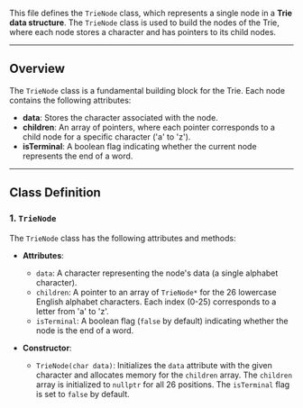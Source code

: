 This file defines the `TrieNode` class, which represents a single node in a **Trie data structure**. The `TrieNode` class is used to build the nodes of the Trie, where each node stores a character and has pointers to its child nodes.

---

## Overview

The `TrieNode` class is a fundamental building block for the Trie. Each node contains the following attributes:

- **data**: Stores the character associated with the node.
- **children**: An array of pointers, where each pointer corresponds to a child node for a specific character ('a' to 'z').
- **isTerminal**: A boolean flag indicating whether the current node represents the end of a word.

---

## Class Definition

### 1. `TrieNode`

The `TrieNode` class has the following attributes and methods:

- **Attributes**:
  - `data`: A character representing the node's data (a single alphabet character).
  - `children`: A pointer to an array of `TrieNode*` for the 26 lowercase English alphabet characters. Each index (0-25) corresponds to a letter from 'a' to 'z'.
  - `isTerminal`: A boolean flag (`false` by default) indicating whether the node is the end of a word.

- **Constructor**:
  - `TrieNode(char data)`: Initializes the `data` attribute with the given character and allocates memory for the `children` array. The `children` array is initialized to `nullptr` for all 26 positions. The `isTerminal` flag is set to `false` by default.
